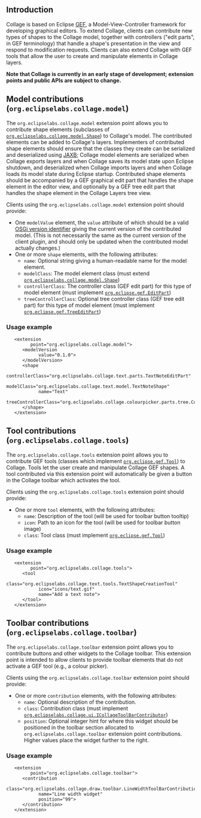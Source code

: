 ## Introduction ##

Collage is based on Eclipse [GEF](http://www.eclipse.org/gef/gef_mvc/index.php), a Model-View-Controller framework for developing graphical editors. To extend Collage, clients can contribute new types of shapes to the Collage model, together with controllers ("edit parts", in GEF terminology) that handle a shape's presentation in the view and respond to modification requests. Clients can also extend Collage with GEF tools that allow the user to create and manipulate elements in Collage layers.

**Note that Collage is currently in an early stage of development; extension points and public APIs are subject to change.**

## Model contributions (`org.eclipselabs.collage.model`) ##

The `org.eclipselabs.collage.model` extension point allows you to contribute shape elements (subclasses of <a href='http://code.google.com/a/eclipselabs.org/p/collage/source/browse/org.eclipselabs.collage/src/org/eclipselabs/collage/model/Shape.java'><code>org.eclipselabs.collage.model.Shape</code></a>) to Collage's model. The contributed elements can be added to Collage's layers. Implementers of contributed shape elements should ensure that the classes they create can be serialized and deserialized using [JAXB](http://java.sun.com/xml/downloads/jaxb.html); Collage model elements are serialized when Collage exports layers and when Collage saves its model state upon Eclipse shutdown, and deserialized when Collage imports layers and when Collage loads its model state during Eclipse startup. Contributed shape elements should be accompanied by a GEF graphical edit part that handles the shape element in the editor view, and optionally by a GEF tree edit part that handles the shape element in the Collage Layers tree view.

Clients using the `org.eclipselabs.collage.model` extension point should provide:

  * One `modelValue` element, the `value` attribute of which should be a valid [OSGi version identifier](http://www.osgi.org/javadoc/r4v43/core/org/osgi/framework/Version.html) giving the current version of the contributed model. (This is not necessarily the same as the current version of the client plugin, and should only be updated when the contributed model actually changes.)
  * One or more `shape` elements, with the following attributes:
    * `name`: Optional string giving a human-readable name for the model element.
    * `modelClass`: The model element class (must extend <a href='http://code.google.com/a/eclipselabs.org/p/collage/source/browse/org.eclipselabs.collage/src/org/eclipselabs/collage/model/Shape.java'><code>org.eclipselabs.collage.model.Shape</code></a>)
    * `controllerClass`: The controller class (GEF edit part) for this type of model element (must implement <a href='http://help.eclipse.org/galileo/index.jsp?topic=/org.eclipse.gef.doc.isv/reference/api/org/eclipse/gef/EditPart.html'><code>org.eclipse.gef.EditPart</code></a>)
    * `treeControllerClass`: Optional tree controller class (GEF tree edit part) for this type of model element (must implement <a href='http://help.eclipse.org/galileo/index.jsp?topic=/org.eclipse.gef.doc.isv/reference/api/org/eclipse/gef/TreeEditPart.html'><code>org.eclipse.gef.TreeEditPart</code></a>)

### Usage example ###

```
   <extension
         point="org.eclipselabs.collage.model">
      <modelVersion
            value="0.1.0">
      </modelVersion>
      <shape
            controllerClass="org.eclipselabs.collage.text.parts.TextNoteEditPart"
            modelClass="org.eclipselabs.collage.text.model.TextNoteShape"
            name="Text"
            treeControllerClass="org.eclipselabs.collage.colourpicker.parts.tree.ColouredShapeTreeEditPart">
      </shape>
   </extension>
```

## Tool contributions (`org.eclipselabs.collage.tools`) ##

The `org.eclipselabs.collage.tools` extension point allows you to contribute GEF tools (classes which implement <a href='http://help.eclipse.org/galileo/index.jsp?topic=/org.eclipse.gef.doc.isv/reference/api/org/eclipse/gef/Tool.html'><code>org.eclipse.gef.Tool</code></a>) to Collage. Tools let the user create and manipulate Collage GEF shapes. A tool contributed via this extension point will automatically be given a button in the Collage toolbar which activates the tool.

Clients using the `org.eclipselabs.collage.tools` extension point should provide:

  * One or more `tool` elements, with the following attributes:
    * `name`: Description of the tool (will be used for toolbar button tooltip)
    * `icon`: Path to an icon for the tool (will be used for toolbar button image)
    * `class`: Tool class (must implement <a href='http://help.eclipse.org/galileo/index.jsp?topic=/org.eclipse.gef.doc.isv/reference/api/org/eclipse/gef/Tool.html'><code>org.eclipse.gef.Tool</code></a>)

### Usage example ###

```
   <extension
         point="org.eclipselabs.collage.tools">
      <tool
            class="org.eclipselabs.collage.text.tools.TextShapeCreationTool"
            icon="icons/text.gif"
            name="Add a text note">
      </tool>
   </extension>
```

## Toolbar contributions (`org.eclipselabs.collage.toolbar`) ##

The `org.eclipselabs.collage.toolbar` extension point allows you to contribute buttons and other widgets to the Collage toolbar. This extension point is intended to allow clients to provide toolbar elements that do not activate a GEF tool (e.g., a colour picker).

Clients using the `org.eclipselabs.collage.toolbar` extension point should provide:

  * One or more `contribution` elements, with the following attributes:
    * `name`: Optional description of the contribution.
    * `class`: Contribution class (must implement <a href='http://code.google.com/a/eclipselabs.org/p/collage/source/browse/org.eclipselabs.collage/src/org/eclipselabs/collage/ui/ICollageToolBarContributor.java'><code>org.eclipselabs.collage.ui.ICollageToolBarContributor</code></a>)
    * `position`: Optional integer hint for where this widget should be positioned in the toolbar section allocated to `org.eclipselabs.collage.toolbar` extension point contributions. Higher values place the widget further to the right.

### Usage example ###

```
   <extension
         point="org.eclipselabs.collage.toolbar">
      <contribution
            class="org.eclipselabs.collage.draw.toolbar.LineWidthToolBarContribution"
            name="Line width widget"
            position="99">
      </contribution>
   </extension>
```